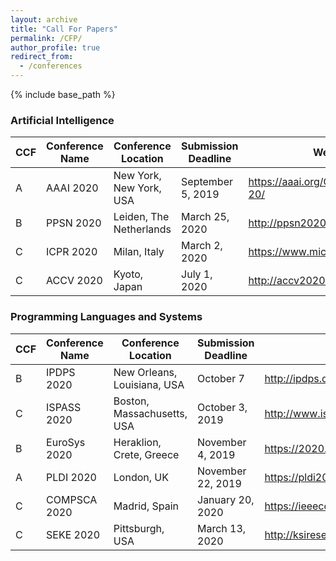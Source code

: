 ```yaml
---
layout: archive
title: "Call For Papers"
permalink: /CFP/
author_profile: true
redirect_from:
  - /conferences
---
```


{% include base_path %}

### Artificial Intelligence

|  CCF | Conference Name | Conference Location | Submission Deadline | Website |
| ------------ | ------------ |  ------------ |  ------------ |  ------------ |
| A | AAAI 2020 | New York, New York, USA | September 5, 2019 | <https://aaai.org/Conferences/AAAI-20/> |
| B | PPSN 2020 | Leiden, The Netherlands | March 25, 2020 | <http://ppsn2020.liacs.leidenuniv.nl> |
| C | ICPR 2020 | Milan, Italy | March 2, 2020 | <https://www.micc.unifi.it/icpr2020/> |
| C | ACCV 2020 | Kyoto, Japan | July 1, 2020 | <http://accv2020.kyoto> |

### Programming Languages and Systems

|  CCF | Conference Name | Conference Location | Submission Deadline | Website |
| ------------ | ------------ |  ------------ |  ------------ |  ------------ |
| B | IPDPS 2020 | New Orleans, Louisiana, USA | October 7 | <http://ipdps.org/> |
| C | ISPASS 2020| Boston, Massachusetts, USA | October 3, 2019 | <http://www.ispass.org/ispass2020/> |
| B | EuroSys 2020 | Heraklion, Crete, Greece | November 4, 2019| <https://2020.eurosys.org/> | 
| A | PLDI 2020 | London, UK | November 22, 2019| <https://pldi20.sigplan.org/home> |
| C | COMPSCA 2020 | Madrid, Spain | January 20, 2020 | <https://ieeecompsac.computer.org/2020/> |
| C | SEKE 2020 | Pittsburgh, USA | March 13, 2020 | <http://ksiresearchorg.ipage.com/seke/seke20.html> |

